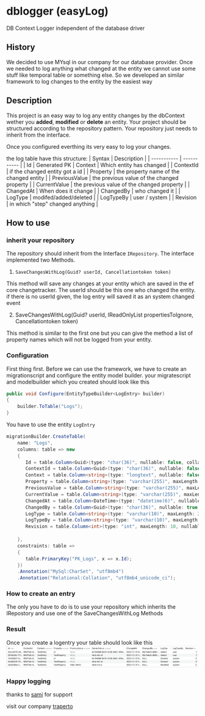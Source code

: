 # dblogger (easyLog)
DB Context Logger independent of the database driver

## History
We decided to use MYsql in our company for our database provider. 
Once we needed to log anything what changed at the entity we cannot use some stuff like temporal table or something else. 
So we developed an similar framework to log changes to the entity by the easiest way

## Description
This project is an easy way to log any entity changes by the dbContext wether you **added**, **modified** or **delete** an entity. 
Your project should be structured according to the repository pattern. Your repository just needs to inherit from the interface.

Once you configured everthing its very easy to log your changes.

the log table have this structure:
| Syntax      | Description |
| ----------- | ----------- |
| Id          | Generated PK
| Context   | Which entity has changed        |
| ContextId   | if the changed entity got a id        |
| Property   | the property name of the changed entity        |
| PreviousValue   | the previous value of the changed property        |
| CurrentValue   | the previous value of the changed property        |
| ChangedAt   | When does it change        |
| ChangedBy   | who changed it        |
| LogType   | modifed/added/deleted        |
| LogTypeBy   | user / system        |
| Revision   | in which "step" changed anything        |

## How to use
### inherit your repository
The repository should inherit from the Interface ```IRepository```. The interface implemented two Methods.

1. `SaveChangesWithLog(Guid? userId, Cancellationtoken token)`

 This method will save any changes at your entity which are saved in the ef core changetracker.
The userId should be this one who changed the entity. if there is no userId given, the log entry will saved it as an system changed event

2. SaveChangesWithLog(Guid? userId, IReadOnlyList<strings> propertiesToIgnore, Cancellationtoken token)

This method is similar to the first one but you can give the method a list of property names which will not be logged from your entity.

### Configuration
First thing first.
Before we can use the framework, we have to create an migrationscript and configure the entity model builder. your migratescript and modelbuilder which you created should look like this

```csharp
public void Configure(EntityTypeBuilder<LogEntry> builder)
{
    builder.ToTable("Logs");
}
```
You have to use the entity `LogEntry`

```csharp
migrationBuilder.CreateTable(
    name: "Logs",
    columns: table => new
    {
       Id = table.Column<Guid>(type: "char(36)", nullable: false, collation: "utf8mb4_unicode_ci"),
       ContextId = table.Column<Guid>(type: "char(36)", nullable: false, collation: "utf8mb4_unicode_ci"),
       Context = table.Column<string>(type: "longtext", nullable: false, collation: "utf8mb4_unicode_ci").Annotation("MySql:CharSet", "utf8mb4"),
       Property = table.Column<string>(type: "varchar(255)", maxLength: 255, nullable: false, collation: "utf8mb4_unicode_ci").Annotation("MySql:CharSet", "utf8mb4"),
       PreviousValue = table.Column<string>(type: "varchar(255)", maxLength: 255, nullable: true, collation: "utf8mb4_unicode_ci").Annotation("MySql:CharSet", "utf8mb4"),
       CurrentValue = table.Column<string>(type: "varchar(255)", maxLength: 255, nullable: true, collation: "utf8mb4_unicode_ci").Annotation("MySql:CharSet", "utf8mb4"),
       ChangedAt = table.Column<DateTime>(type: "datetime(6)", nullable: false),
       ChangedBy = table.Column<Guid>(type: "char(36)", nullable: true, collation: "utf8mb4_unicode_ci"),
       LogType = table.Column<string>(type: "varchar(10)", maxLength: 255, nullable: true, collation: "utf8mb4_unicode_ci")            .Annotation("MySql:CharSet", "utf8mb4"),
       LogTypeBy = table.Column<string>(type: "varchar(10)", maxLength: 255, nullable: true, collation: "utf8mb4_unicode_ci")            .Annotation("MySql:CharSet", "utf8mb4"),
       Revision = table.Column<int>(type: "int", maxLength: 10, nullable: false)

    },
    constraints: table =>
    {
       table.PrimaryKey("PK_Logs", x => x.Id);
    })
    .Annotation("MySql:CharSet", "utf8mb4")
    .Annotation("Relational:Collation", "utf8mb4_unicode_ci");
```
### How to create an entry
The only you have to do is to use your repository which inherits the IRepostory and use one of the SaveChangesWithLog Methods

### Result
Once you create a logentry your table should look like this
![log table](table.png)

### Happy logging

thanks to [sami](https://github.com/SamiSul) for support 

visit our company [traperto](https://www.traperto.com)
